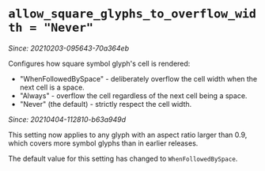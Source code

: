 # `allow_square_glyphs_to_overflow_width = "Never"`

*Since: 20210203-095643-70a364eb*

Configures how square symbol glyph's cell is rendered:

* "WhenFollowedBySpace" - deliberately overflow the cell
  width when the next cell is a space.
* "Always" - overflow the cell regardless of the next cell
  being a space.
* "Never" (the default) - strictly respect the cell width.

*Since: 20210404-112810-b63a949d*

This setting now applies to any glyph with an aspect ratio
larger than 0.9, which covers more symbol glyphs than in
earlier releases.

The default value for this setting has changed to `WhenFollowedBySpace`.
